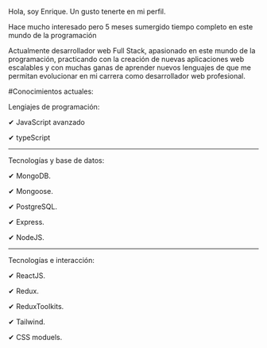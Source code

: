 Hola, soy Enrique. Un gusto tenerte en mi perfil.

Hace mucho interesado pero 5 meses sumergido tiempo completo en este mundo de la programación

Actualmente desarrollador web Full Stack, apasionado en este mundo de la programación, practicando con la creación de nuevas aplicaciones web escalables y con muchas ganas de aprender nuevos lenguajes de que me permitan evolucionar en mi carrera como desarrollador web profesional.

#Conocimientos actuales:

Lengiajes de programación:

✔ JavaScript avanzado

✔ typeScript

---

Tecnologías y base de datos:

✔ MongoDB.

✔ Mongoose.

✔ PostgreSQL.

✔ Express.

✔ NodeJS.

---

Tecnologías e interacción:

✔ ReactJS.

✔ Redux.

✔ ReduxToolkits.

✔ Tailwind.

✔ CSS moduels.


<!--
**enrique1028/enrique1028** is a ✨ _special_ ✨ repository because its `README.md` (this file) appears on your GitHub profile.

Here are some ideas to get you started:

- 🔭 I’m currently working on ...
- 🌱 I’m currently learning ...
- 👯 I’m looking to collaborate on ...
- 🤔 I’m looking for help with ...
- 💬 Ask me about ...
- 📫 How to reach me: ...
- 😄 Pronouns: ...
- ⚡ Fun fact: ...
-->
